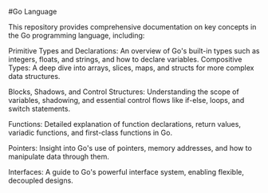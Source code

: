 #Go Language 

This repository provides comprehensive documentation on key concepts in the Go programming language, including:

Primitive Types and Declarations: An overview of Go's built-in types such as integers, floats, and strings, and how to declare variables.
Compositive Types: A deep dive into arrays, slices, maps, and structs for more complex data structures.

Blocks, Shadows, and Control Structures: Understanding the scope of variables, shadowing, and essential control flows like if-else, loops, and switch statements.

Functions: Detailed explanation of function declarations, return values, variadic functions, and first-class functions in Go.

Pointers: Insight into Go's use of pointers, memory addresses, and how to manipulate data through them.

Interfaces: A guide to Go's powerful interface system, enabling flexible, decoupled designs.
